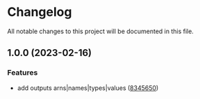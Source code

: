 # Changelog

All notable changes to this project will be documented in this file.

## 1.0.0 (2023-02-16)


### Features

* add outputs arns|names|types|values ([8345650](https://github.com/CredSimple/terraform-aws-ssm-parameters-by-path/commit/83456501f70291927bec0be6719c94b88e1ace40))
